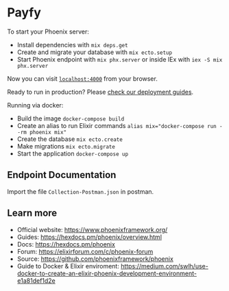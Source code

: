 # Payfy

To start your Phoenix server:

  * Install dependencies with `mix deps.get`
  * Create and migrate your database with `mix ecto.setup`
  * Start Phoenix endpoint with `mix phx.server` or inside IEx with `iex -S mix phx.server`

Now you can visit [`localhost:4000`](http://localhost:4000) from your browser.

Ready to run in production? Please [check our deployment guides](https://hexdocs.pm/phoenix/deployment.html).

Running via docker:
  * Build the image `docker-compose build`
  * Create an alias to run Elixir commands `alias mix="docker-compose run --rm phoenix mix"`
  * Create the database `mix ecto.create`
  * Make migrations `mix ecto.migrate`
  * Start the application `docker-compose up`

## Endpoint Documentation

Import the file `Collection-Postman.json` in postman.
## Learn more

  * Official website: https://www.phoenixframework.org/
  * Guides: https://hexdocs.pm/phoenix/overview.html
  * Docs: https://hexdocs.pm/phoenix
  * Forum: https://elixirforum.com/c/phoenix-forum
  * Source: https://github.com/phoenixframework/phoenix
  * Guide to Docker & Elixir enviroment: https://medium.com/swlh/use-docker-to-create-an-elixir-phoenix-development-environment-e1a81def1d2e
